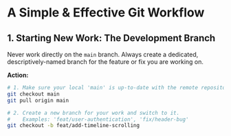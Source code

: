 # A Simple & Effective Git Workflow

## 1. Starting New Work: The Development Branch

Never work directly on the `main` branch. Always create a dedicated, descriptively-named branch for the feature or fix you are working on.

**Action:**
```bash
# 1. Make sure your local 'main' is up-to-date with the remote repository.
git checkout main
git pull origin main

# 2. Create a new branch for your work and switch to it.
#    Examples: 'feat/user-authentication', 'fix/header-bug'
git checkout -b feat/add-timeline-scrolling
